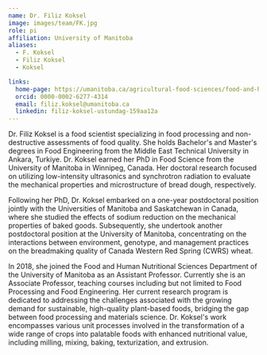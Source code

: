 ```yaml
---
name: Dr. Filiz Koksel
image: images/team/FK.jpg
role: pi
affiliation: University of Manitoba
aliases:
  - F. Koksel
  - Filiz Koksel
  - Koksel

links:
  home-page: https://umanitoba.ca/agricultural-food-sciences/food-and-human-nutritional-sciences/filiz-koksel
  orcid: 0000-0002-6277-4314
  email: filiz.koksel@umanitoba.ca
  linkedin: filiz-koksel-ustundag-159aa12a
---
```



Dr. Filiz Koksel is a food scientist specializing in food processing and non-destructive assessments of food quality. She holds Bachelor's and Master's degrees in Food Engineering from the Middle East Technical University in Ankara, Turkiye. Dr. Koksel earned her PhD in Food Science from the University of Manitoba in Winnipeg, Canada. Her doctoral research focused on utilizing low-intensity ultrasonics and synchrotron radiation to evaluate the mechanical properties and microstructure of bread dough, respectively.

Following her PhD, Dr. Koksel embarked on a one-year postdoctoral position jointly with the Universities of Manitoba and Saskatchewan in Canada, where she studied the effects of sodium reduction on the mechanical properties of baked goods. Subsequently, she undertook another postdoctoral position at the University of Manitoba, concentrating on the interactions between environment, genotype, and management practices on the breadmaking quality of Canada Western Red Spring (CWRS) wheat.

In 2018, she joined the Food and Human Nutritional Sciences Department of the University of Manitoba as an Assistant Professor. Currently she is an Associate Professor, teaching courses including but not limited to Food Processing and Food Engineering. Her current research program is dedicated to addressing the challenges associated with the growing demand for sustainable, high-quality plant-based foods, bridging the gap between food processing and materials science. Dr. Koksel's work encompasses various unit processes involved in the transformation of a wide range of crops into palatable foods with enhanced nutritional value, including milling, mixing, baking, texturization, and extrusion.
